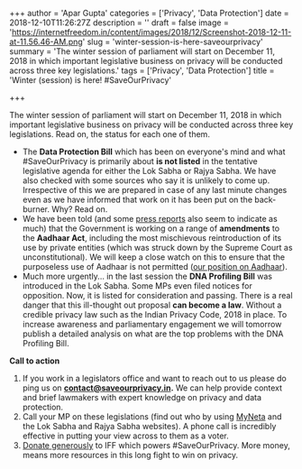 +++
author = 'Apar Gupta'
categories = ['Privacy', 'Data Protection']
date = 2018-12-10T11:26:27Z
description = ''
draft = false
image = 'https://internetfreedom.in/content/images/2018/12/Screenshot-2018-12-11-at-11.56.46-AM.png'
slug = 'winter-session-is-here-saveourprivacy'
summary = 'The winter session of parliament will start on December 11, 2018 in which important legislative business on privacy will be conducted across three key legislations.'
tags = ['Privacy', 'Data Protection']
title = 'Winter (session) is here! #SaveOurPrivacy'

+++


The winter session of parliament will start on December 11, 2018 in which important legislative business on privacy will be conducted across three key legislations. Read on, the status for each one of them.

* The ****Data Protection Bill**** which has been on everyone's mind and what #SaveOurPrivacy is primarily about __****is not listed****__ in the tentative legislative agenda for either the Lok Sabha or Rajya Sabha. We have also checked with some sources who say it is unlikely to come up. Irrespective of this we are prepared in case of any last minute changes even as we have informed that work on it has been put on the back-burner. Why? Read on.
* We have been told (and some [press reports](https://www.thehindu.com/news/national/soon-all-aadhaar-holders-may-get-opportunity-to-opt-out/article25675295.ece) also seem to indicate as much) that the Government is working on a range of ****amendments**** to the ****Aadhaar Act****, including the most mischievous reintroduction of its use by private entities (which was struck down by the Supreme Court as unconstitutional). We will keep a close watch on this to ensure that the purposeless use of Aadhaar is not permitted ([our position on Aadhaar](https://saveourprivacy.in/blog/how-does-the-indian-privacy-code-2018-deal-with-aadhaar)).
* Much more urgently... in the last session the ****DNA Profiling Bill**** was introduced in the Lok Sabha. Some MPs even filed notices for opposition. Now, it is listed for consideration and passing. There is a real danger that this ill-thought out proposal ****can become a law****. Without a credible privacy law such as the Indian Privacy Code, 2018 in place. To increase awareness and parliamentary engagement we will tomorrow publish a detailed analysis on what are the top problems with the DNA Profiling Bill.

****Call to action****

1. If you work in a legislators office and want to reach out to us please do ping us on __[contact@saveourprivacy.in](mailto:contact@saveourprivacy.in).__ We can help provide context and brief lawmakers with expert knowledge on privacy and data protection.
2. Call your MP on these legislations (find out who by using [MyNeta](http://www.myneta.info/) and the Lok Sabha and Rajya Sabha websites). A phone call is incredibly effective in putting your view across to them as a voter.
3. [Donate generously](https://internetfreedom.in/donate/) to IFF which powers #SaveOurPrivacy. More money, means more resources in this long fight to win on privacy.

